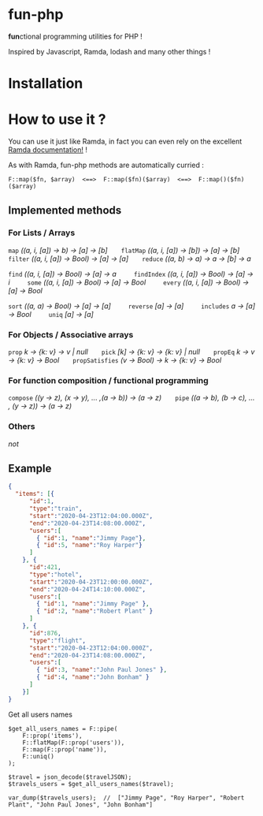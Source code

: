 # fun-php

**fun**ctional programming utilities for PHP !

Inspired by Javascript, Ramda, lodash and many other things !

# Installation 




# How to use it ?

You can use it just like Ramda, in fact you can even rely on the excellent [Ramda documentation!](https://ramdajs.com/docs/) !

As with Ramda, fun-php methods are automatically curried : 

```
F::map($fn, $array)  <==>  F::map($fn)($array)  <==>  F::map()($fn)($array)
```

## Implemented methods

### For Lists / Arrays

`map` *((a, i, [a]) -> b) -> [a] -> [b]*    &nbsp;   &nbsp;   &nbsp; `flatMap` *((a, i, [a]) -> [b]) -> [a] -> [b]*  &nbsp;   &nbsp;   &nbsp; `filter` *((a, i, [a]) -> Bool) -> [a] -> [a]*    &nbsp;   &nbsp;   &nbsp; `reduce` *((a, b) -> a) -> a -> [b] -> a*

`find` *((a, i, [a]) -> Bool) -> [a] -> a*    &nbsp;   &nbsp;   &nbsp;   &nbsp; `findIndex` *((a, i, [a]) -> Bool) -> [a] -> i*    &nbsp;   &nbsp;   &nbsp;   &nbsp; `some` *((a, i, [a]) -> Bool) -> [a] -> Bool*    &nbsp;   &nbsp;   &nbsp;   &nbsp; `every` *((a, i, [a]) -> Bool) -> [a] -> Bool* 

`sort` *((a, a) -> Bool) -> [a] -> [a]*    &nbsp;   &nbsp;   &nbsp;   &nbsp; `reverse` *[a] -> [a]*    &nbsp;   &nbsp;   &nbsp;   &nbsp; `includes` *a -> [a] -> Bool*    &nbsp;   &nbsp;   &nbsp;   &nbsp; `uniq` *[a] -> [a]* 

### For Objects / Associative arrays

`prop` *k -> {k: v} -> v | null*  &nbsp;   &nbsp;   &nbsp; `pick` *[k] -> {k: v} -> {k: v} | null* &nbsp;   &nbsp;   &nbsp; `propEq` *k -> v -> {k: v} -> Bool* &nbsp;   &nbsp;   &nbsp; `propSatisfies` *(v -> Bool) -> k -> {k: v} -> Bool* 

### For function composition / functional programming

`compose`  *((y -> z), (x -> y), ... ,(a -> b)) -> (a -> z)*   &nbsp;   &nbsp;   &nbsp; `pipe` *((a -> b), (b -> c), ... , (y -> z)) -> (a -> z)* 

### Others

*not* 

## Example

```json
{
  "items": [{
      "id":1,
      "type":"train",
      "start":"2020-04-23T12:04:00.000Z",
      "end":"2020-04-23T14:08:00.000Z",
      "users":[
        { "id":1, "name":"Jimmy Page"},
        { "id":5, "name":"Roy Harper"}
      ]
    }, {
      "id":421,
      "type":"hotel",
      "start":"2020-04-23T12:00:00.000Z",
      "end":"2020-04-24T14:10:00.000Z",
      "users":[
        { "id":1, "name":"Jimmy Page" }, 
        { "id":2, "name":"Robert Plant" }
      ]
    }, {
      "id":876,
      "type":"flight",
      "start":"2020-04-23T12:04:00.000Z",
      "end":"2020-04-23T14:08:00.000Z",
      "users":[
        { "id":3, "name":"John Paul Jones" },
        { "id":4, "name":"John Bonham" }
      ]
    }]
}
```

Get all users names 

```
$get_all_users_names = F::pipe(
    F::prop('items'),
    F::flatMap(F::prop('users')),
    F::map(F::prop('name')),
    F::uniq()
);

$travel = json_decode($travelJSON);
$travels_users = $get_all_users_names($travel);

var_dump($travels_users);  //  ["Jimmy Page", "Roy Harper", "Robert Plant", "John Paul Jones", "John Bonham"]
```
